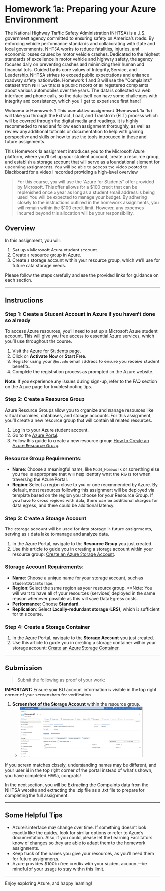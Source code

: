 # Homework 1a: Preparing your Azure Environment

The National Highway Traffic Safety Administration (NHTSA) is a U.S. government agency committed to ensuring safety on America’s roads. By enforcing vehicle performance standards and collaborating with state and local governments, NHTSA works to reduce fatalities, injuries, and economic losses caused by motor vehicle crashes. Dedicated to the highest standards of excellence in motor vehicle and highway safety, the agency focuses daily on preventing crashes and minimizing their human and financial tolls. Guided by its core values of Integrity, Service, and Leadership, NHTSA strives to exceed public expectations and enhance roadway safety nationwide. Homework 1 and 3 will use the "Complaints" dataset from NHTSA that is a public record of all registered complaints about various automobiles over the years. The data is collected via web interface and phone calls, so the data itself can have some challenges with integrity and consistency, which you'll get to experience first hand!

Welcome to Homework 1! This cumulative assignment (Homework 1a-1c) will take you through the Extract, Load, and Transform (ELT) process which will be covered through the digital media and readings. It is highly recommeded to read and follow each assignment thoroughly, as well as review any additional tutorials or documentation to help with gaining perspective and skills on how to use the tools introduced in these and future assignments. 

This Homework 1a assignment introduces you to the Microsoft Azure platform, where you’ll set up your student account, create a resource group, and establish a storage account that will serve as a foundational element for upcoming assignments. You will be able to access the video posted to Blackboard for a video I recorded providing a high-level overview.

> For this course, you will use the “Azure for Students” offer provided by Microsoft. This offer allows for a $100 credit that can be replenished once a year as long as a student email address is being used. You will be expected to manage your budget. By adhering closely to the instructions outlined in the homework assignments, you will remain within the $100 credit limit. However, any expenses incurred beyond this allocation will be your responsibility.

## Overview
In this assignment, you will:
1. Set up a Microsoft Azure student account.
2. Create a resource group in Azure.
3. Create a storage account within your resource group, which we’ll use for future data storage needs.

Please follow the steps carefully and use the provided links for guidance on each section.

---

## Instructions

### Step 1: Create a Student Account in Azure if you haven't done so already

To access Azure resources, you’ll need to set up a Microsoft Azure student account. This will give you free access to essential Azure services, which you’ll use throughout the course.

1. Visit the [Azure for Students page](https://azure.microsoft.com/en-us/free/students/).
2. Click on **Activate Now** or **Start Free**.
3. Register using your `@bu.edu` email address to ensure you receive student benefits.
4. Complete the registration process as prompted on the Azure website.

**Note**: If you experience any issues during sign-up, refer to the FAQ section on the Azure page for troubleshooting tips.

### Step 2: Create a Resource Group

Azure Resource Groups allow you to organize and manage resources like virtual machines, databases, and storage accounts. For this assignment, you’ll create a new resource group that will contain all related resources.

1. Log in to your Azure student account.
2. Go to the [Azure Portal](https://portal.azure.com/).
3. Follow this guide to create a new resource group: [How to Create an Azure Resource Group](https://www.educative.io/answers/how-to-create-an-azure-resource-group-from-the-azure-portal).

### Resource Group Requirements:
- **Name**: Choose a meaningful name, like `Mod4_Homework` or something else you feel is appropriate that will help identify what the RG is for when traversing the Azure Portal.
- **Region**: Select a region close to you or one recommended by Azure. By default, most resources following this assignment will be deployed via template based on the region you choose for your Resource Group. If you have to cross regions with data, there can be additional charges for data egress, and there could be additional latency. 

### Step 3: Create a Storage Account

The storage account will be used for data storage in future assignments, serving as a data lake to manage and analyze data.

1. In the Azure Portal, navigate to the **Resource Group** you just created.
2. Use this article to guide you in creating a storage account within your resource group: [Create an Azure Storage Account](https://learn.microsoft.com/en-us/azure/storage/common/storage-account-create?tabs=azure-portal).

### Storage Account Requirements:
- **Name**: Choose a unique name for your storage account, such as `StudentDataStorage`.
- **Region**: Select the same region as your resource group. **Note: You will want to have all of your resources (services) deployed in the same reason whenever possible as this will save Data Egress costs.
- **Performance**: Choose **Standard**.
- **Replication**: Select **Locally-redundant storage (LRS)**, which is sufficient for this course.

### Step 4: Create a Storage Container

1. In the Azure Portal, navigate to the **Storage Account** you just created.
2. Use this article to guide you in creating a storage container within your storage account: [Create an Azure Storage Container](https://learn.microsoft.com/en-us/azure/storage/blobs/storage-quickstart-blobs-portal#create-a-container).

---

## Submission

> Submit the following as proof of your work:

**IMPORTANT:** Ensure your BU account information is visible in the top right corner of your screenshots for verification.

1. **Screenshot of the Storage Account** within the resource group.
   - <img src="../../images/hw1a/hw1-screenshot.png" alt="Screenshot" width="400">

If you screen matches closely, understanding names may be different, and your user id in the top right corner of the portal instead of what's shown, you have completed HW1a, congrats!

In the next section, you will be Extracting the Complaints data from the NHTSA website and extracting the .zip file as a .txt file to prepare for completing the full assignment.

---

## Some Helpful Tips

- Azure’s interface may change over time. If something doesn’t look exactly like the guides, look for similar options or refer to Azure’s documentation. Also, if you could, please let the Learning Facilitators know of changes so they are able to adapt them to the homework assignments.
- Keep track of the names you give your resources, as you’ll need them for future assignments.
- Azure provides $100 in free credits with your student account—be mindful of your usage to stay within this limit.

---

Enjoy exploring Azure, and happy learning!
